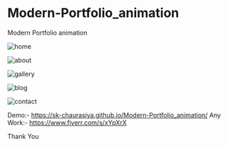 # Modern-Portfolio_animation
Modern Portfolio animation

![home](https://github.com/SK-Chaurasiya/Modern-Portfolio_animation/assets/97239651/31fec8ec-7076-4a90-8ed9-b6d15e95da28)

![about](https://github.com/SK-Chaurasiya/Modern-Portfolio_animation/assets/97239651/034c876f-2b13-4063-a364-3a56ddcd9c1a)

![gallery](https://github.com/SK-Chaurasiya/Modern-Portfolio_animation/assets/97239651/d462d3e3-5029-4a14-8202-6f333e2631d5)

![blog](https://github.com/SK-Chaurasiya/Modern-Portfolio_animation/assets/97239651/922bdb3a-227a-412a-8cfd-0bb06698191e)

![contact](https://github.com/SK-Chaurasiya/Modern-Portfolio_animation/assets/97239651/e1e141f1-f261-47f2-ae04-462bd8d286a2)

Demo:- https://sk-chaurasiya.github.io/Modern-Portfolio_animation/
Any Work:- https://www.fiverr.com/s/xYpXrX

Thank You

